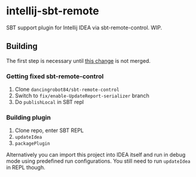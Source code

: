 # intellij-sbt-remote

SBT support plugin for Intellij IDEA via sbt-remote-control. WIP.

## Building

The first step is necessary until
[this change](https://github.com/sbt/sbt-remote-control/pull/292)
is not merged.

### Getting fixed sbt-remote-control

1. Clone `dancingrobot84/sbt-remote-control`
2. Switch to `fix/enable-UpdateReport-serializer` branch
3. Do `publishLocal` in SBT repl

### Building plugin

1. Clone repo, enter SBT REPL
2. `updateIdea`
3. `packagePlugin`

Alternatively you can import this project into IDEA itself and run in debug mode
using predefined run configurations. You still need to run `updateIdea` in REPL
though.

